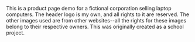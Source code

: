 This is a product page demo for a fictional corporation selling laptop computers. The header logo is my own, and all rights to it are reserved.
The other images used are from other websites--all the rights for these images belong to their respective owners. This was originally created as a school project.
